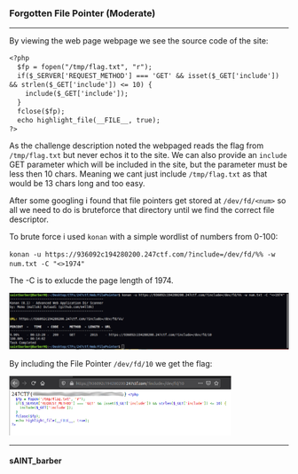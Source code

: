### Forgotten File Pointer (Moderate)
---
By viewing the web page webpage we see the source code of the site:

```
<?php
  $fp = fopen("/tmp/flag.txt", "r");
  if($_SERVER['REQUEST_METHOD'] === 'GET' && isset($_GET['include']) && strlen($_GET['include']) <= 10) {
    include($_GET['include']);
  }
  fclose($fp);
  echo highlight_file(__FILE__, true);
?>
```

As the challenge description noted the webpaged reads the flag from `/tmp/flag.txt` but never echos it to the site. We can also provide an `include` GET parameter which will be included in the site, but the parameter must be less then 10 chars. Meaning we cant just include `/tmp/flag.txt` as that would be 13 chars long and too easy.

After some googling i found that file pointers get stored at `/dev/fd/<num>` so all we need to do is bruteforce that directory until we find the correct file descriptor.

To brute force i used `konan` with a simple wordlist of numbers from 0-100:

`konan -u https://936092c194280200.247ctf.com/?include=/dev/fd/%% -w num.txt -C "<>1974"`

The -C is to exlucde the page length of 1974.

<img src="images/image9.png" width="600">

By including the File Pointer `/dev/fd/10` we get the flag:

<img src="images/image10.png" width="400">


---
#### sAINT_barber